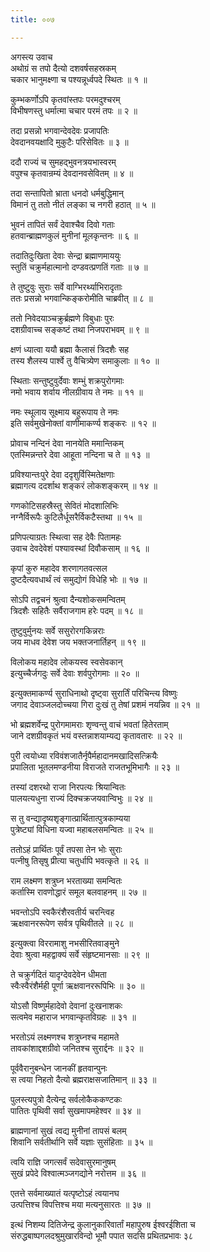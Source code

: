 ```yaml
---
title: ००७

---
```

अगस्त्य उवाच  
अथोग्रं स तपो दैत्यो दशवर्षसहस्रकम्  
चकार भानुमक्ष्णा च पश्यन्नूर्ध्वपदे स्थितः ॥ १ ॥


कुम्भकर्णोऽपि कृतवांस्तपः परमदुश्चरम्  
विभीषणस्तु धर्मात्मा चचार परमं तपः ॥ २ ॥


तदा प्रसन्नो भगवान्देवदेवः प्रजापतिः  
देवदानवयक्षादि मुकुटैः परिसेवितः ॥ ३ ॥


ददौ राज्यं च सुमहद्भुवनत्रयभास्वरम्  
वपुश्च कृतवान्रम्यं देवदानवसेवितम् ॥ ४ ॥


तदा सन्तापितो भ्राता धनदो धर्मबुद्धिमान्  
विमानं तु ततो नीतं लङ्का च नगरी हठात् ॥ ५ ॥


भुवनं तापितं सर्वं देवाश्चैव दिवो गताः  
हतवान्ब्राह्मणकुलं मुनीनां मूलकृन्तनः ॥ ६ ॥


तदातिदुःखिता देवाः सेन्द्रा ब्रह्माणमाययुः  
स्तुतिं चक्रुर्महात्मानो दण्डवत्प्रणतिं गताः ॥ ७ ॥


ते तुष्टुवुः सुराः सर्वे वाग्भिरर्थ्याभिरादृताः  
ततः प्रसन्नो भगवान्किङ्करोमीति चाब्रवीत् ॥ ८ ॥


ततो निवेदयाञ्चक्रुर्ब्रह्मणे विबुधाः पुरः  
दशग्रीवाच्च सङ्कष्टं तथा निजपराभवम् ॥ ९ ॥


क्षणं ध्यात्वा ययौ ब्रह्मा कैलासं त्रिदशैः सह  
तस्य शैलस्य पार्श्वे तु वैचित्र्येण समाकुलाः ॥ १० ॥


स्थिताः सन्तुष्टुवुर्देवाः शम्भुं शक्रपुरोगमाः  
नमो भवाय शर्वाय नीलग्रीवाय ते नमः ॥ ११ ॥


नमः स्थूलाय सूक्ष्माय बहुरूपाय ते नमः  
इति सर्वमुखेनोक्तां वाणीमाकर्ण्य शङ्करः ॥ १२ ॥


प्रोवाच नन्दिनं देवा नानयेति ममान्तिकम्  
एतस्मिन्नन्तरे देवा आहूता नन्दिना च ते ॥ १३ ॥


प्रविश्यान्तःपुरे देवा ददृशुर्विस्मितेक्षणाः  
ब्रह्मागत्य ददर्शाथ शङ्करं लोकशङ्करम् ॥ १४ ॥


गणकोटिसहस्रैस्तु सेवितं मोदशालिभिः  
नग्नैर्विरूपैः कुटिलैर्धूसरैर्विकटैस्तथा ॥ १५ ॥


प्रणिपत्याग्रतः स्थित्वा सह देवैः पितामहः  
उवाच देवदेवेशं पश्यावस्थां दिवौकसाम् ॥ १६ ॥


कृपां कुरु महादेव शरणागतवत्सल  
दुष्टदैत्यवधार्थं त्वं समुद्योगं विधेहि भोः ॥ १७ ॥


सोऽपि तद्वचनं श्रुत्वा दैन्यशोकसमन्वितम्  
त्रिदशैः सहितैः सर्वैराजगाम हरेः पदम् ॥ १८ ॥


तुष्टुवुर्मुनयः सर्वे ससुरोरगकिन्नराः  
जय माधव देवेश जय भक्तजनार्तिहन् ॥ १९ ॥


विलोकय महादेव लोकयस्व स्वसेवकान्  
इत्युच्चैर्जगदुः सर्वे देवाः शर्वपुरोगमाः ॥ २० ॥


इत्युक्तमाकर्ण्य सुराधिनाथो दृष्ट्वा सुरार्तिं परिचिन्त्य विष्णुः  
जगाद देवाञ्जलदोच्चया गिरा दुःखं तु तेषां प्रशमं नयन्निव ॥ २१ ॥


भो ब्रह्मशर्वेन्द्र पुरोगमामराः शृण्वन्तु वाचं भवतां हितेरताम्  
जाने दशग्रीवकृतं भयं वस्तन्नाशयाम्यद्य कृतावतारः ॥ २२ ॥


पुरी त्वयोध्या रविवंशजातैर्नृपैर्महादानमखादिसत्क्रियैः  
प्रपालिता भूतलमण्डनीया विराजते राजतभूमिभागैः ॥ २३ ॥


तस्यां दशरथो राजा निरपत्यः श्रियान्वितः  
पालयत्यधुना राज्यं दिक्चक्रजयवान्विभुः ॥ २४ ॥


स तु वन्द्यादृष्यशृङ्गात्प्रार्थितात्पुत्रकाम्यया  
पुत्रेष्ट्यां विधिना यज्वा महाबलसमन्वितः ॥ २५ ॥


ततोऽहं प्रार्थितः पूर्वं तपसा तेन भोः सुराः  
पत्नीषु तिसृषु प्रीत्या चतुर्धापि भवत्कृते ॥ २६ ॥


राम लक्ष्मण शत्रुघ्न भरताख्या समन्वितः  
कर्तास्मि रावणोद्धारं समूल बलवाहनम् ॥ २७ ॥


भवन्तोऽपि स्वकैरंशैरवतीर्य चरन्त्विह  
ऋक्षवानररूपेण सर्वत्र पृथिवीतले ॥ २८ ॥


इत्युक्त्वा विररामाशु नभसीरितवाङ्मुने  
देवाः श्रुत्वा महद्वाक्यं सर्वे संहृष्टमानसाः ॥ २९ ॥


ते चक्रुर्गदितं यादृग्देवदेवेन धीमता  
स्वैःस्वैरंशैर्मही पूर्णा ऋक्षवानररूपिभिः ॥ ३० ॥


योऽसौ विष्णुर्महादेवो देवानां दुःखनाशकः  
सत्वमेव महाराज भगवान्कृतविग्रहः ॥ ३१ ॥


भरतोऽयं लक्ष्मणश्च शत्रुघ्नश्च महामते  
तावकांशाद्दशग्रीवो जनितश्च सुरार्द्दनः ॥ ३२ ॥


पूर्ववैरानुबन्धेन जानकीं हृतवान्पुनः  
स त्वया निहतो दैत्यो ब्रह्मराक्षसजातिमान् ॥ ३३ ॥


पुलस्त्यपुत्रो दैत्येन्द्र सर्वलोकैककण्टकः  
पातितः पृथिवी सर्वा सुखमापमहेश्वर ॥ ३४ ॥


ब्राह्मणानां सुखं त्वद्य मुनीनां तापसं बलम्  
शिवानि सर्वतीर्थानि सर्वे यज्ञाः सुसंहिताः ॥ ३५ ॥


त्वयि राज्ञि जगत्सर्वं सदेवासुरमानुषम्  
सुखं प्रपेदे विश्वात्मञ्जगद्योने नरोत्तम ॥ ३६ ॥


एतत्ते सर्वमाख्यातं यत्पृष्टोऽहं त्वयानघ  
उत्पत्तिश्च विपत्तिश्च मया मत्यनुसारतः ॥ ३७ ॥


इत्थं निशम्य दितिजेन्द्र कुलानुकारिवार्तां महापुरुष ईश्वरईशिता च  
संरुद्धबाष्पगलदश्रुमुखारविन्दो भूमौ पपात सदसि प्रथितप्रभावः ३८